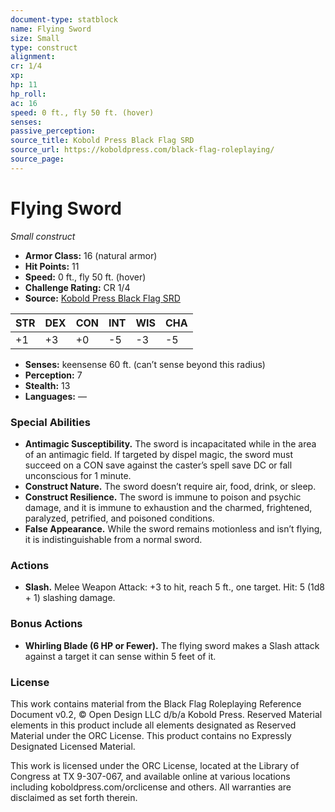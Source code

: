 ```yaml
---
document-type: statblock
name: Flying Sword
size: Small
type: construct
alignment: 
cr: 1/4
xp: 
hp: 11
hp_roll: 
ac: 16
speed: 0 ft., fly 50 ft. (hover)
senses: 
passive_perception: 
source_title: Kobold Press Black Flag SRD
source_url: https://koboldpress.com/black-flag-roleplaying/
source_page: 
---
```


# Flying Sword

*Small construct*

- **Armor Class:** 16 (natural armor)
- **Hit Points:** 11
- **Speed:** 0 ft., fly 50 ft. (hover)
- **Challenge Rating:** CR 1/4
- **Source:** [Kobold Press Black Flag SRD](https://koboldpress.com/black-flag-roleplaying/)

| STR | DEX | CON | INT | WIS | CHA |
| --- | --- | --- | --- | --- | --- |
| +1 | +3 | +0 | -5 | -3 | -5 |

- **Senses:** keensense 60 ft. (can’t sense beyond this radius)
- **Perception:** 7
- **Stealth:** 13
- **Languages:** —

### Special Abilities

- **Antimagic Susceptibility.** The sword is incapacitated while in the area of an antimagic field. If targeted by dispel magic, the sword must succeed on a CON save against the caster’s spell save DC or fall unconscious for 1 minute.
- **Construct Nature.** The sword doesn’t require air, food, drink, or sleep.
- **Construct Resilience.** The sword is immune to poison and psychic damage, and it is immune to exhaustion and the charmed, frightened, paralyzed, petrified, and poisoned conditions.
- **False Appearance.** While the sword remains motionless and isn’t flying, it is indistinguishable from a normal sword.

### Actions

- **Slash.** Melee Weapon Attack: +3 to hit, reach 5 ft., one target. Hit: 5 (1d8 + 1) slashing damage.

### Bonus Actions

- **Whirling Blade (6 HP or Fewer).** The flying sword makes a Slash attack against a target it can sense within 5 feet of it.

### License

This work contains material from the Black Flag Roleplaying Reference Document v0.2, © Open Design LLC d/b/a Kobold Press. Reserved Material elements in this product include all elements designated as Reserved Material under the ORC License. This product contains no Expressly Designated Licensed Material.

This work is licensed under the ORC License, located at the Library of Congress at TX 9-307-067, and available online at various locations including koboldpress.com/orclicense and others. All warranties are disclaimed as set forth therein.
